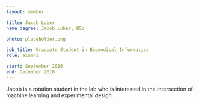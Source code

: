 ```yaml
---
layout: member

title: Jacob Luber
name_degree: Jacob Luber, BSc

photo: placeholder.png

job_title: Graduate Student in Biomedical Informatics
role: alumni

start: September 2016
end: December 2016
---
```

Jacob is a rotation student in the lab who is interested in the intersection of machine learning and experimental design.